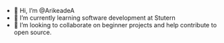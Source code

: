 - 👋 Hi, I’m @ArikeadeA
- 🌱 I’m currently learning software development at Stutern
- 💞️ I’m looking to collaborate on beginner projects and help contribute to open source.
